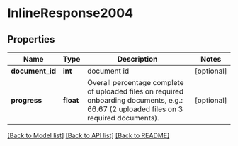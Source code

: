 # InlineResponse2004

## Properties
Name | Type | Description | Notes
------------ | ------------- | ------------- | -------------
**document_id** | **int** | document id | [optional] 
**progress** | **float** | Overall percentage complete of uploaded files on required onboarding documents, e.g.: 66.67 (2 uploaded files on 3 required documents). | [optional] 

[[Back to Model list]](../../README.md#documentation-for-models) [[Back to API list]](../../README.md#documentation-for-api-endpoints) [[Back to README]](../../README.md)

